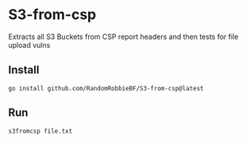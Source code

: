 # S3-from-csp
Extracts all S3 Buckets from CSP report headers and then tests for file upload vulns

Install
----

```
go install github.com/RandomRobbieBF/S3-from-csp@latest
```

Run
---
```
s3fromcsp file.txt
```
